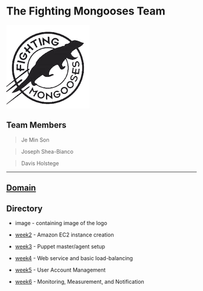 # The Fighting Mongooses Team

![Alt text](image/fightingmongooses.png)

## Team Members

> Je Min Son

> Joseph Shea-Bianco

> Davis Holstege
-----------------------------------------------
[Domain](http://fightingmongooses.ddns.net/)
-----------------------------------------------
## Directory 

* image - containing image of the logo

* [week2](https://github.com/cis399-2017-team/The-Fighting-Mongooses/tree/master/week2) - Amazon EC2 instance creation

* [week3](https://github.com/cis399-2017-team/The-Fighting-Mongooses/tree/master/week3) - Puppet master/agent setup

* [week4](https://github.com/cis399-2017-team/The-Fighting-Mongooses/tree/master/week4) - Web service and basic load-balancing 

* [week5](https://github.com/cis399-2017-team/The-Fighting-Mongooses/tree/master/week5) - User Account Management

* [week6](https://github.com/cis399-2017-team/The-Fighting-Mongooses/tree/master/week6) - Monitoring, Measurement, and Notification 
